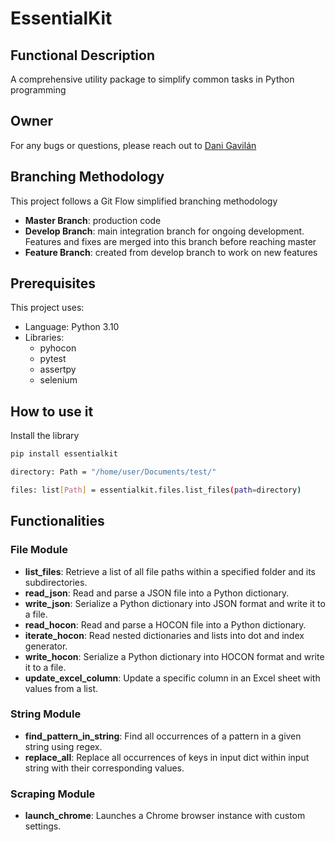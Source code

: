 # EssentialKit

## Functional Description
A  comprehensive utility package to simplify common tasks in Python programming

## Owner
For any bugs or questions, please reach out to [Dani Gavilán](mailto:danigavipedro96@gmail.com)

## Branching Methodology
This project follows a Git Flow simplified branching methodology
- **Master Branch**: production code
- **Develop Branch**: main integration branch for ongoing development. Features and fixes are merged into this branch before reaching master
- **Feature Branch**: created from develop branch to work on new features

## Prerequisites
This project uses:
- Language: Python 3.10
- Libraries: 
  - pyhocon
  - pytest
  - assertpy
  - selenium

## How to use it
Install the library

```bash
pip install essentialkit
```

```bash
directory: Path = "/home/user/Documents/test/"

files: list[Path] = essentialkit.files.list_files(path=directory)

```


## Functionalities
### File Module
- **list_files**: Retrieve a list of all file paths within a specified folder and its subdirectories.
- **read_json**: Read and parse a JSON file into a Python dictionary.
- **write_json**: Serialize a Python dictionary into JSON format and write it to a file.
- **read_hocon**: Read and parse a HOCON file into a Python dictionary.
- **iterate_hocon**: Read nested dictionaries and lists into dot and index generator.
- **write_hocon**: Serialize a Python dictionary into HOCON format and write it to a file.
- **update_excel_column**: Update a specific column in an Excel sheet with values from a list.
### String Module
- **find_pattern_in_string**: Find all occurrences of a pattern in a given string using regex.
- **replace_all**: Replace all occurrences of keys in input dict within input string with their corresponding values.
 ### Scraping Module
- **launch_chrome**: Launches a Chrome browser instance with custom settings.
 